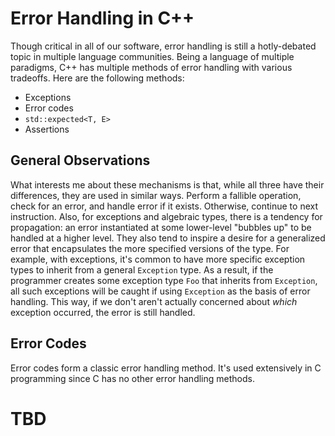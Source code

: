 # Error Handling in C++

Though critical in all of our software, error handling is still a hotly-debated topic in multiple
language communities. Being a language of multiple paradigms, C++ has multiple methods of error
handling with various tradeoffs. Here are the following methods:

- Exceptions
- Error codes
- `std::expected<T, E>`
- Assertions

## General Observations

What interests me about these mechanisms is that, while all three have their differences, they are
used in similar ways. Perform a fallible operation, check for an error, and handle error if it
exists. Otherwise, continue to next instruction. Also, for exceptions and algebraic types, there is
a tendency for propagation: an error instantiated at some lower-level "bubbles up" to be handled at a
higher level. They also tend to inspire a desire for a generalized error that encapsulates the more
specified versions of the type. For example, with exceptions, it's common to have more specific
exception types to inherit from a general `Exception` type. As a result, if the programmer creates
some exception type `Foo` that inherits from `Exception`, all such exceptions will be caught if
using `Exception` as the basis of error handling. This way, if we don't aren't actually concerned
about *which* exception occurred, the error is still handled.

## Error Codes

Error codes form a classic error handling method. It's used extensively in C programming since C has
no other error handling methods.

# TBD